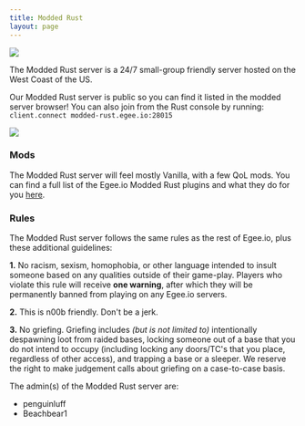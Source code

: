 ```yaml
---
title: Modded Rust
layout: page
---
```


<img src="/public/rust_rules.jpeg"/>

The Modded Rust server is a 24/7 small-group friendly server hosted on the West Coast of the US.

Our Modded Rust server is public so you can find it listed in the modded server browser! You can also join from the Rust console by running: `client.connect modded-rust.egee.io:28015`

<img src="/public/rust_server.webp"/>

### Mods

The Modded Rust server will feel mostly Vanilla, with a few QoL mods. You can find a full list of the Egee.io Modded Rust plugins and what they do for you [here](https://egee.io/plugins).

### Rules

The Modded Rust server follows the same rules as the rest of Egee.io, plus these additional guidelines:

**1.** No racism, sexism, homophobia, or other language intended to insult someone based on any qualities outside of their game-play. Players who violate this rule will receive **one warning**, after which they will be permanently banned from playing on any Egee.io servers.

**2.** This is n00b friendly. Don't be a jerk.

**3.** No griefing. Griefing includes *(but is not limited to)* intentionally despawning loot from raided bases, locking someone out of a base that you do not intend to occupy (including locking any doors/TC's that you place, regardless of other access), and trapping a base or a sleeper. We reserve the right to make judgement calls about griefing on a case-to-case basis.

The admin(s) of the Modded Rust server are:
* penguinluff
* Beachbear1
